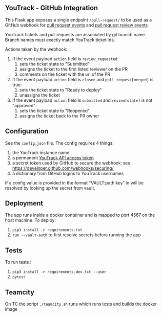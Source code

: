 ## YouTrack - GitHub Integration
This Flask app exposes a single endpoint `/pull-request/` to be used as a GitHub webhook for 
[pull request events](https://developer.github.com/v3/activity/events/types/#pullrequestevent) and 
[pull request review events](https://developer.github.com/v3/activity/events/types/#pullrequestreviewevent)

YouTrack tickets and pull requests are associated by git branch name. Branch names must exactly match YouTrack 
ticket ids. 

Actions taken by the webhook:

1. If the event payload `action` field is `review_requested`:
    1. sets the ticket state to "Submitted"
    1. assigns the ticket to the first listed reviewer on the PR
    1. comments on the ticket with the url of the PR
1. If the event payload `action` field is `closed` and `pull_request[merged]` is true:
    1. sets the ticket state to "Ready to deploy"
    1. unassigns the ticket
1. If the event payload `action` field is `submitted` and `review[state]` is not "approved":
    1. sets the ticket state to "Reopened"
    1. assigns the ticket back to the PR owner
    
    
## Configuration
See the `config.json` file.
The config requires 4 things:
1. the YouTrack instance name
1. a permanent [YouTrack API access token](https://www.jetbrains.com/help/youtrack/standalone/Manage-Permanent-Token.html)
1. a secret token used by GitHub to secure the webhook: see https://developer.github.com/webhooks/securing/
1. a dictionary from GitHub logins to YouTrack usernames

If a config value is provided in the format "VAULT:path:key" in will be resolved by looking up the secret from vault.

## Deployment
The app runs inside a docker container and is mapped to port 4567 on the host machine.
To deploy:
1. `pip3 install -r requirements.txt`
1. `run --vault-auth` to first resolve secrets before running the app

## Tests
To run tests :
1. `pip3 install -r requirements-dev.txt --user`
1. `pytest`

## Teamcity
On TC the script `./teamcity.sh` runs which runs tests and builds the docker image
